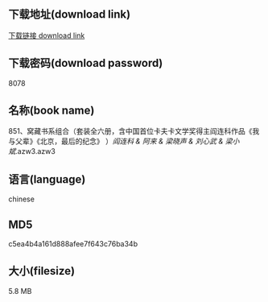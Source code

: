 ## 下载地址(download link)
[下载链接 download link](https://voluble-croquembouche-d321dc.netlify.app/?s=851%E3%80%81%E7%AA%9D%E8%97%8F%E4%B9%A6%E7%B3%BB%E7%BB%84%E5%90%88%EF%BC%88%E5%A5%97%E8%A3%85%E5%85%A8%E5%85%AD%E5%86%8C%EF%BC%8C%E5%90%AB%E4%B8%AD%E5%9B%BD%E9%A6%96%E4%BD%8D%E5%8D%A1%E5%A4%AB%E5%8D%A1%E6%96%87%E5%AD%A6%E5%A5%96%E5%BE%97%E4%B8%BB%E9%98%8E%E8%BF%9E%E7%A7%91%E4%BD%9C%E5%93%81%E3%80%8A%E6%88%91%E4%B8%8E%E7%88%B6%E8%BE%88%E3%80%8B%E3%80%8A%E5%8C%97%E4%BA%AC%EF%BC%8C%E6%9C%80%E5%90%8E%E7%9A%84%E7%BA%AA%E5%BF%B5%E3%80%8B+%EF%BC%89_%E9%98%8E%E8%BF%9E%E7%A7%91+%26+%E9%98%BF%E6%9D%A5+%26+%E6%A2%81%E6%99%93%E5%A3%B0+%26+%E5%88%98%E5%BF%83%E6%AD%A6+%26+%E6%A2%81%E5%B0%8F%E6%96%8C_.azw3)

## 下载密码(download password)
8078

## 名称(book name)
851、窝藏书系组合（套装全六册，含中国首位卡夫卡文学奖得主阎连科作品《我与父辈》《北京，最后的纪念》 ）_阎连科 & 阿来 & 梁晓声 & 刘心武 & 梁小斌_.azw3.azw3

## 语言(language)
chinese

## MD5
c5ea4b4a161d888afee7f643c76ba34b

## 大小(filesize)
5.8 MB
